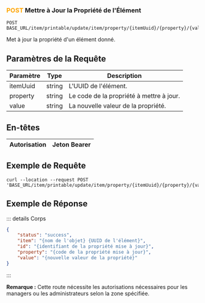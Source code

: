 ### <span style="color:orange">POST</span> Mettre à Jour la Propriété de l'Élément

```plaintext
POST BASE_URL/item/printable/update/item/property/{itemUuid}/{property}/{value}
```

Met à jour la propriété d'un élément donné.

## Paramètres de la Requête

| Paramètre | Type   | Description                               |
| --------- | ------ | ----------------------------------------- |
| itemUuid  | string | L'UUID de l'élément.                      |
| property  | string | Le code de la propriété à mettre à jour.  |
| value     | string | La nouvelle valeur de la propriété.       |

## En-têtes

| Autorisation | Jeton Bearer |
| ------------- | ----------- |

## Exemple de Requête

```curl
curl --location --request POST 'BASE_URL/item/printable/update/item/property/{itemUuid}/{property}/{value}'
```

## Exemple de Réponse

::: details Corps

```json
{
    "status": "success",
    "item": "{nom de l'objet} {UUID de l'élément}",
    "id": "{identifiant de la propriété mise à jour}",
    "property": "{code de la propriété mise à jour}",
    "value": "{nouvelle valeur de la propriété}"
}
```

:::

**Remarque :** Cette route nécessite les autorisations nécessaires pour les managers ou les administrateurs selon la zone spécifiée.
